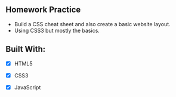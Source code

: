 ## Homework Practice
* Build a CSS cheat sheet and also create a basic website layout.
* Using CSS3 but mostly the basics.
## Built With:
- [x] HTML5
- [x] CSS3
- [x] JavaScript

